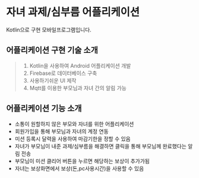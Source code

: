 # 자녀 과제/심부름 어플리케이션  
Kotlin으로 구현 모바일프로그램입니다.

## 어플리케이션 구현 기술 소개
> 1. Kotlin을 사용하여 Android 어플리케이션 개발  
> 2. Firebase로 데이터베이스 구축
> 3. 사용하기쉬운 UI 제작  
> 4. Mqtt를 이용한 부모님과 자녀 간의 알림 가능

## 어플리케이션 기능 소개
* 소통이 원할하지 않은 부모와 자녀를 위한 어플리케이션
* 회원가입을 통해 부모님과 자녀의 계정 연동     
* 미션 등록시 달력을 사용하여 마감기한을 정할 수 있음
* 자녀가 부모님이 내준 과제/심부름을 해결하면 클릭을 통해 부모님께 완료했다는 알림 전송 
* 부모님이 미션 클리어 버튼을 누르면 해당하는 보상이 추가가됨
* 자녀는 보상화면에서 보상(돈,pc사용시간)을 사용할 수 있음
